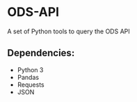# ODS-API
A set of Python tools to query the ODS API

## Dependencies:
- Python 3
- Pandas
- Requests
- JSON
